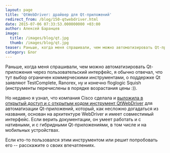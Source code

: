 ```yaml
---
layout: page
title: 'QtWebDriver: драйвер для Qt-приложений'
redirect_from: /blog/150-qtwebdriver.html
date: 2015-07-06 07:33:53.000000000 +03:00
author: Алексей Баранцев
image:
  title: /images/blog/qt.jpg
  thumb: /images/blog/qt.jpg
teaser: Раньше, когда меня спрашивали, чем можно автоматизировать Qt-приложения через пользовательский интерфейс, я обычно отвечал, что тут выбор ограничен коммерческими инструментами, о поддержке Qt заявляют TestComplete, Ranorex, ну и конечно floglogic Squish (инструменты перечислены в порядке возрастания цены :)). Но недавно компания Cisco сделала и выложила в открытый доступ и с открытым кодом инструмент QtWebDriver для автоматизации Qt-приложений
category: Блог
---
```

Раньше, когда меня спрашивали, чем можно автоматизировать Qt-приложения через пользовательский интерфейс, я обычно отвечал, что тут выбор ограничен коммерческими инструментами, о поддержке Qt заявляют TestComplete, Ranorex, ну и конечно floglogic Squish (инструменты перечислены в порядке возрастания цены :)).

Но недавно я узнал, что компания Cisco сделала и [выложила в открытый доступ и с открытым кодом инструмент QtWebDriver](https://github.com/cisco-open-source/qtwebdriver) для автоматизации Qt-приложений, который, как несложно догадаться из названия, основан на архитектуре WebDriver и имеет совместимый интерфейс. Если верить документации, он умеет работать и с нативными, и с гибридными Qt-приложениями, в том числе и на мобильных устройствах.

Если кто-то пользовался этим инструментом или решит попробовать его -- расскажите о своих впечатлениях.

